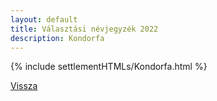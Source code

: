 ```yaml
---
layout: default
title: Választási névjegyzék 2022
description: Kondorfa
---
```


{% include settlementHTMLs/Kondorfa.html %}

[Vissza](./)